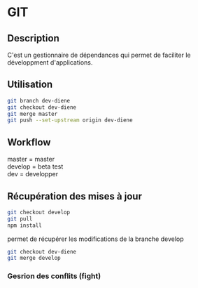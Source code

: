 # GIT

## Description

C'est un gestionnaire de dépendances qui permet de faciliter le développment d'applications.

## Utilisation

```bash
git branch dev-diene
git checkout dev-diene
git merge master
git push --set-upstream origin dev-diene
```

## Workflow 

master = master  
develop = beta  test  
dev = developper  

## Récupération des mises à jour

```bash
git checkout develop
git pull
npm install
```

permet de récupérer les modifications de la branche develop

```bash
git checkout dev-diene
git merge develop
```

### Gesrion des conflits (fight)
